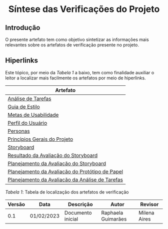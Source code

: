 # <center> Síntese das Verificações do Projeto

## Introdução
O presente artefato tem como objetivo sintetizar as informações mais relevantes sobre os artefatos de verificação presente no projeto.

## Hiperlinks
Este tópico, por meio da *Tabela 1* a baixo, tem como finalidade auxiliar o leitor a localizar mais facilmente os artefatos por meio de hiperlinks.

|Artefato|
|-----------------------------------------------------------------------------------------------------------------------------|
|[Análise de Tarefas](https://interacao-humano-computador.github.io/2022.2-Aprender3/analise_de_requisitos/analise_de_tarefas/)|
|[Guia de Estilo](https://interacao-humano-computador.github.io/2022.2-Aprender3/analise_de_requisitos/guia_de_estilo/)|
|[Metas de Usabilidade](https://interacao-humano-computador.github.io/2022.1-Dominio-Publico/#/verificacao/verificacao_metas_usabilidade)|
|[Perfil do Usuário](https://interacao-humano-computador.github.io/2022.1-Dominio-Publico/#/verificacao/verificacaoPerfUsuario)|
|[Personas](https://interacao-humano-computador.github.io/2022.1-Dominio-Publico/#/verificacao/verificacao_personas)|
|[Princípios Gerais do Projeto](https://interacao-humano-computador.github.io/2022.1-Dominio-Publico/#/verificacao/verificacaoPrinGerais)|
|[Storyboard](https://interacao-humano-computador.github.io/2022.1-Dominio-Publico/#/verificacao/verificacao_storyboard)|
|[Resultado da Avaliação do Storyboard](https://interacao-humano-computador.github.io/2022.1-Dominio-Publico/#/verificacao/verificacao_resultados_storyboard)|
|[Planejamento da Avaliação do Storyboard](https://interacao-humano-computador.github.io/2022.1-Dominio-Publico/#/verificacao/planejAvaliacaoStoryboard)|
|[Planejamento da Avaliação do Protótipo de Papel](https://interacao-humano-computador.github.io/2022.1-Dominio-Publico/#/verificacao/verificacaoPlanejAvaliacaoProt)|
|[Planejamento da Avaliação da Análise de Tarefas](https://interacao-humano-computador.github.io/2022.1-Dominio-Publico/#/verificacao/verificacaoPlanejAnalise)|

*Tabela 1*: Tabela de localização dos artefatos de verificação

| Versão | Data | Descrição | Autor | Revisor |
|--------|------|-----------|-------| ------- |
| 0.1 | 01/02/2023| Documento inicial | Raphaela Guimarães | Milena Aires |
